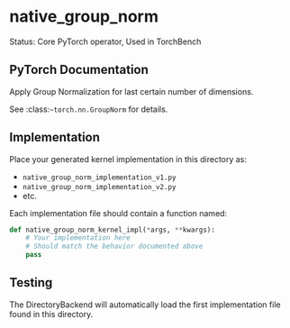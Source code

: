 # native_group_norm

Status: Core PyTorch operator, Used in TorchBench

## PyTorch Documentation

Apply Group Normalization for last certain number of dimensions.

See :class:`~torch.nn.GroupNorm` for details.

## Implementation

Place your generated kernel implementation in this directory as:
- `native_group_norm_implementation_v1.py`
- `native_group_norm_implementation_v2.py`
- etc.

Each implementation file should contain a function named:
```python
def native_group_norm_kernel_impl(*args, **kwargs):
    # Your implementation here
    # Should match the behavior documented above
    pass
```

## Testing

The DirectoryBackend will automatically load the first implementation file found in this directory.
